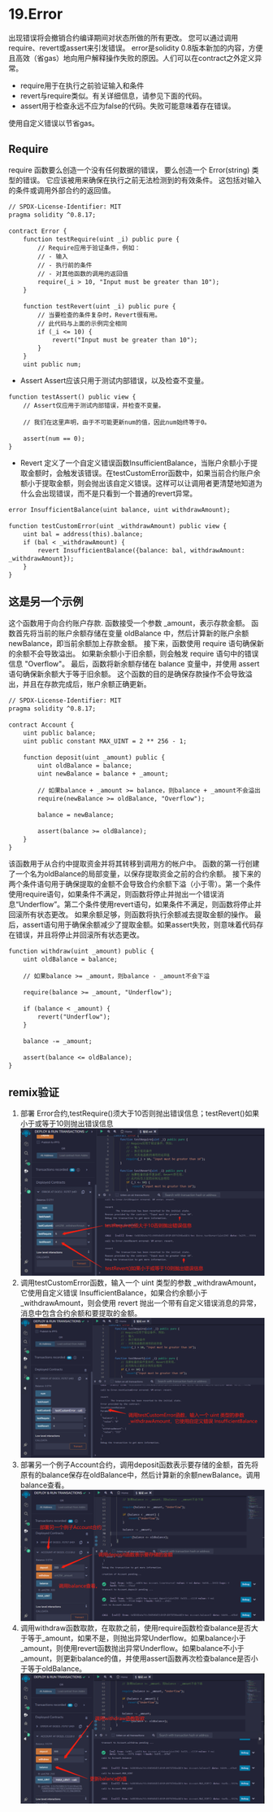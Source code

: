# 19.Error
出现错误将会撤销合约编译期间对状态所做的所有更改。
您可以通过调用require、revert或assert来引发错误。
error是solidity 0.8版本新加的内容，方便且高效（省gas）地向用户解释操作失败的原因。人们可以在contract之外定义异常。

* require用于在执行之前验证输入和条件
* revert与require类似。有关详细信息，请参见下面的代码。
* assert用于检查永远不应为false的代码。失败可能意味着存在错误。

使用自定义错误以节省gas。
## Require
require 函数要么创造一个没有任何数据的错误， 要么创造一个 Error(string) 类型的错误。 它应该被用来确保在执行之前无法检测到的有效条件。 这包括对输入的条件或调用外部合约的返回值。

```solidity
// SPDX-License-Identifier: MIT
pragma solidity ^0.8.17;

contract Error {
    function testRequire(uint _i) public pure {
        // Require应用于验证条件，例如：
        // - 输入
        // - 执行前的条件
        // - 对其他函数的调用的返回值
        require(_i > 10, "Input must be greater than 10");
    }

    function testRevert(uint _i) public pure {
        // 当要检查的条件复杂时，Revert很有用。
        // 此代码与上面的示例完全相同
        if (_i <= 10) {
            revert("Input must be greater than 10");
        }
    }
    uint public num;
```
* Assert
Assert应该只用于测试内部错误，以及检查不变量。
```solidity
function testAssert() public view {
    // Assert仅应用于测试内部错误，并检查不变量。

    // 我们在这里声明，由于不可能更新num的值，因此num始终等于0。

    assert(num == 0);
}
```
* Revert
定义了一个自定义错误函数InsufficientBalance，当账户余额小于提取金额时，会触发该错误。在testCustomError函数中，如果当前合约账户余额小于提取金额，则会抛出该自定义错误。这样可以让调用者更清楚地知道为什么会出现错误，而不是只看到一个普通的revert异常。
```solidity
error InsufficientBalance(uint balance, uint withdrawAmount);

function testCustomError(uint _withdrawAmount) public view {
    uint bal = address(this).balance;
    if (bal < _withdrawAmount) {
        revert InsufficientBalance({balance: bal, withdrawAmount: _withdrawAmount});
    }
}
```
## 这是另一个示例
这个函数用于向合约账户存款.
函数接受一个参数 _amount，表示存款金额。
函数首先将当前的账户余额存储在变量 oldBalance 中，然后计算新的账户余额 newBalance，即当前余额加上存款金额。
接下来，函数使用 require 语句确保新的余额不会导致溢出。
如果新余额小于旧余额，则会触发 require 语句中的错误信息 "Overflow"。
最后，函数将新余额存储在 balance 变量中，并使用 assert 语句确保新余额大于等于旧余额。
这个函数的目的是确保存款操作不会导致溢出，并且在存款完成后，账户余额正确更新。
```solidity
// SPDX-License-Identifier: MIT
pragma solidity ^0.8.17;

contract Account {
    uint public balance;
    uint public constant MAX_UINT = 2 ** 256 - 1;
  
    function deposit(uint _amount) public {
        uint oldBalance = balance;
        uint newBalance = balance + _amount;

        // 如果balance + _amount >= balance，则balance + _amount不会溢出
        require(newBalance >= oldBalance, "Overflow");

        balance = newBalance;

        assert(balance >= oldBalance);
    }
}
```

该函数用于从合约中提取资金并将其转移到调用方的帐户中。
函数的第一行创建了一个名为oldBalance的局部变量，以保存提取资金之前的合约余额。
接下来的两个条件语句用于确保提取的金额不会导致合约余额下溢（小于零）。第一个条件使用require语句，如果条件不满足，则函数将停止并抛出一个错误消息“Underflow”。第二个条件使用revert语句，如果条件不满足，则函数将停止并回滚所有状态更改。
如果余额足够，则函数将执行余额减去提取金额的操作。
最后，assert语句用于确保余额减少了提取金额。如果assert失败，则意味着代码存在错误，并且将停止并回滚所有状态更改。

```solidity
function withdraw(uint _amount) public {
    uint oldBalance = balance;

    // 如果balance >= _amount，则balance - _amount不会下溢

    require(balance >= _amount, "Underflow");

    if (balance < _amount) {
        revert("Underflow");
    }

    balance -= _amount;

    assert(balance <= oldBalance);
}

```

## remix验证
1. 部署 Error合约,testRequire()须大于10否则抛出错误信息；testRevert()如果小于或等于10则抛出错误信息
![19-1.jpg](./img/19-1.jpg)
2. 调用testCustomError函数，输入一个 uint 类型的参数 _withdrawAmount，它使用自定义错误 InsufficientBalance，如果合约余额小于 _withdrawAmount，则会使用 revert 抛出一个带有自定义错误消息的异常，消息中包含合约余额和要提取的金额。
![19-2.jpg](./img/19-2.jpg)
3. 部署另一个例子Account合约，调用deposit函数表示要存储的金额，首先将原有的balance保存在oldBalance中，然后计算新的余额newBalance。调用balance查看。
![19-3.jpg](./img/19-3.jpg)
4. 调用withdraw函数取款，在取款之前，使用require函数检查balance是否大于等于_amount，如果不是，则抛出异常Underflow。如果balance小于_amount，则使用revert函数抛出异常Underflow。如果balance不小于_amount，则更新balance的值，并使用assert函数再次检查balance是否小于等于oldBalance。
![19-4.jpg](./img/19-4.jpg)
